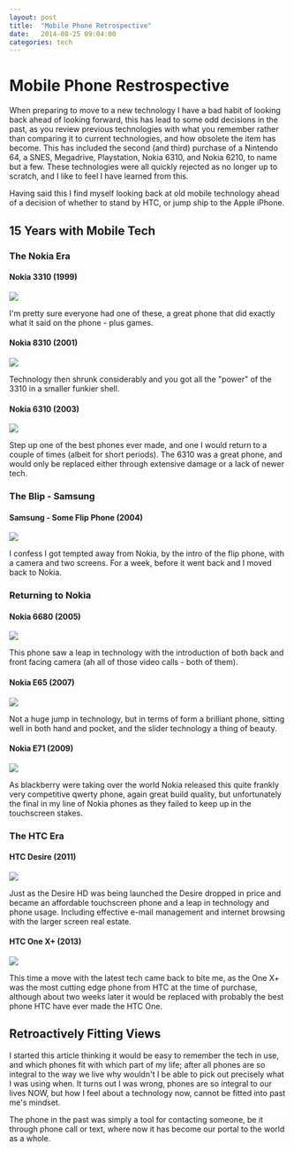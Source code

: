 ```yaml
---
layout: post
title:  "Mobile Phone Retrospective"
date:   2014-08-25 09:04:00
categories: tech
---
```


# Mobile Phone Restrospective

When preparing to move to a new technology I have a bad habit of looking back ahead of looking forward, this has lead to some odd decisions in the past, as you review previous technologies with what you remember rather than comparing it to current technologies, and how obsolete the item has become. This has included the second (and third) purchase of a Nintendo 64, a SNES, Megadrive, Playstation, Nokia 6310, and Nokia 6210, to name but a few. These technologies were all quickly rejected as no longer up to scratch, and I like to feel I have learned from this.

Having said this I find myself looking back at old mobile technology ahead of a decision of whether to stand by HTC, or jump ship to the Apple iPhone.

## 15 Years with Mobile Tech

### The Nokia Era

#### Nokia 3310 (1999)

![](http://cdn2.gsmarena.com/vv/bigpic/no3310b.gif)

I'm pretty sure everyone had one of these, a great phone that did exactly what it said on the phone - plus games.

#### Nokia 8310 (2001)

![](http://cdn2.gsmarena.com/vv/bigpic/no8310.gif)

Technology then shrunk considerably and you got all the "power" of the 3310 in a smaller funkier shell.

#### Nokia 6310 (2003)

![](http://cdn2.gsmarena.com/vv/bigpic/no6310i.gif)

Step up one of the best phones ever made, and one I would return to a couple of times (albeit for short periods). The 6310 was a great phone, and would only be replaced either through extensive damage or a lack of newer tech.

### The Blip - Samsung

#### Samsung - Some Flip Phone (2004)

![](http://cdn2.gsmarena.com/vv/bigpic/sse330.gif)

I confess I got tempted away from Nokia, by the intro of the flip phone, with a camera and two screens. For a week, before it went back and I moved back to Nokia.

### Returning to Nokia

#### Nokia 6680 (2005)

![](http://cdn2.gsmarena.com/vv/bigpic/no6680.gif)

This phone saw a leap in technology with the introduction of both back and front facing camera (ah all of those video calls - both of them). 

#### Nokia E65 (2007)

![](http://cdn2.gsmarena.com/vv/bigpic/nokia-e65.gif)

Not a huge jump in technology, but in terms of form a brilliant phone, sitting well in both hand and pocket, and the slider technology a thing of beauty.

#### Nokia E71 (2009)
	
![](http://cdn2.gsmarena.com/vv/bigpic/nokia-e71.jpg)

As blackberry were taking over the world Nokia released this quite frankly very competitive qwerty phone, again great build quality, but unfortunately the final in my line of Nokia phones as they failed to keep up in the touchscreen stakes.

### The HTC Era

#### HTC Desire (2011)

![](http://cdn2.gsmarena.com/vv/bigpic/htc-bravo.jpg)

Just as the Desire HD was being launched the Desire dropped in price and became an affordable touchscreen phone and a leap in technology and phone usage. Including effective e-mail management and internet browsing with the larger screen real estate.

#### HTC One X+ (2013)

![](http://cdn2.gsmarena.com/vv/bigpic/htc-one-x-plus-ofic.jpg)

This time a move with the latest tech came back to bite me, as the One X+ was the most cutting edge phone from HTC at the time of purchase, although about two weeks later it would be replaced with probably the best phone HTC have ever made the HTC One.

## Retroactively Fitting Views

I started this article thinking it would be easy to remember the tech in use, and which phones fit with which part of my life; after all phones are so integral to the way we live why wouldn't I be able to pick out precisely what I was using when. It turns out I was wrong, phones are so integral to our lives NOW, but how I feel about a technology now, cannot be fitted into past me's mindset.

The phone in the past was simply a tool for contacting someone, be it through phone call or text, where now it has become our portal to the world as a whole.
